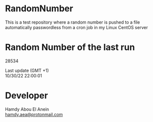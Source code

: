 # RandomNumber    
This is a test repository where a random number is pushed to a file automatically passwordless from a cron job in my Linux CentOS server    
# Random Number of the last run   
28534
      
Last update (GMT +1)    
10/30/22 22:00:01
# Developer    
Hamdy Abou El Anein   
hamdy.aea@protonmail.com
